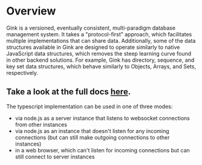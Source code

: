 # Overview

Gink is a versioned, eventually consistent, multi-paradigm database management system.
It takes a "protocol-first" approach, which facilitates multiple implementations
that can share data. Additionally, some of the data structures available in Gink are designed to operate similarly to native JavaScript data structures, which removes the steep learning curve found in other backend solutions. For example, Gink has directory, sequence, and key set data structures, which behave similarly to Objects, Arrays, and Sets, respectively.

## Take a look at the full docs [here](www.x5e.com/gink).

The typescript implementation can be used in one of three modes:
* via node.js as a server instance that listens to websocket connections from other instances
* via node.js as an instance that doesn't listen for any incoming connections (but can still make outgoing connections to other instances)
* in a web browser, which can't listen for incoming connections but can still connect to server instances
